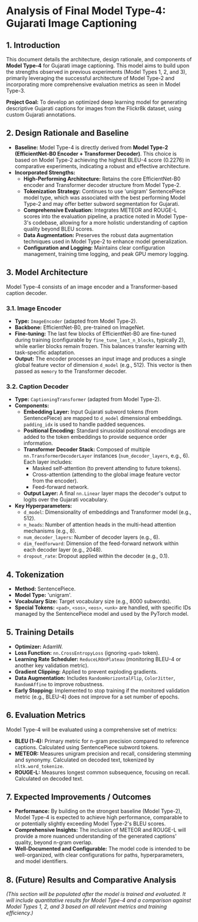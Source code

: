 # Analysis of Final Model Type-4: Gujarati Image Captioning

## 1. Introduction

This document details the architecture, design rationale, and components of **Model Type-4** for Gujarati image captioning. This model aims to build upon the strengths observed in previous experiments (Model Types 1, 2, and 3), primarily leveraging the successful architecture of Model Type-2 and incorporating more comprehensive evaluation metrics as seen in Model Type-3.

**Project Goal:** To develop an optimized deep learning model for generating descriptive Gujarati captions for images from the Flickr8k dataset, using custom Gujarati annotations.

## 2. Design Rationale and Baseline

*   **Baseline:** Model Type-4 is directly derived from **Model Type-2 (EfficientNet-B0 Encoder + Transformer Decoder)**. This choice is based on Model Type-2 achieving the highest BLEU-4 score (0.2276) in comparative experiments, indicating a robust and effective architecture.
*   **Incorporated Strengths:**
    *   **High-Performing Architecture:** Retains the core EfficientNet-B0 encoder and Transformer decoder structure from Model Type-2.
    *   **Tokenization Strategy:** Continues to use 'unigram' SentencePiece model type, which was associated with the best performing Model Type-2 and may offer better subword segmentation for Gujarati.
    *   **Comprehensive Evaluation:** Integrates METEOR and ROUGE-L scores into the evaluation pipeline, a practice noted in Model Type-3's codebase, allowing for a more holistic understanding of caption quality beyond BLEU scores.
    *   **Data Augmentation:** Preserves the robust data augmentation techniques used in Model Type-2 to enhance model generalization.
    *   **Configuration and Logging:** Maintains clear configuration management, training time logging, and peak GPU memory logging.

## 3. Model Architecture

Model Type-4 consists of an image encoder and a Transformer-based caption decoder.

### 3.1. Image Encoder

*   **Type:** `ImageEncoder` (adapted from Model Type-2).
*   **Backbone:** EfficientNet-B0, pre-trained on ImageNet.
*   **Fine-tuning:** The last few blocks of EfficientNet-B0 are fine-tuned during training (configurable by `fine_tune_last_n_blocks`, typically 2), while earlier blocks remain frozen. This balances transfer learning with task-specific adaptation.
*   **Output:** The encoder processes an input image and produces a single global feature vector of dimension `d_model` (e.g., 512). This vector is then passed as `memory` to the Transformer decoder.

### 3.2. Caption Decoder

*   **Type:** `CaptioningTransformer` (adapted from Model Type-2).
*   **Components:**
    *   **Embedding Layer:** Input Gujarati subword tokens (from SentencePiece) are mapped to `d_model` dimensional embeddings. `padding_idx` is used to handle padded sequences.
    *   **Positional Encoding:** Standard sinusoidal positional encodings are added to the token embeddings to provide sequence order information.
    *   **Transformer Decoder Stack:** Composed of multiple `nn.TransformerDecoderLayer` instances (`num_decoder_layers`, e.g., 6). Each layer includes:
        *   Masked self-attention (to prevent attending to future tokens).
        *   Cross-attention (attending to the global image feature vector from the encoder).
        *   Feed-forward network.
    *   **Output Layer:** A final `nn.Linear` layer maps the decoder's output to logits over the Gujarati vocabulary.
*   **Key Hyperparameters:**
    *   `d_model`: Dimensionality of embeddings and Transformer model (e.g., 512).
    *   `n_heads`: Number of attention heads in the multi-head attention mechanisms (e.g., 8).
    *   `num_decoder_layers`: Number of decoder layers (e.g., 6).
    *   `dim_feedforward`: Dimension of the feed-forward network within each decoder layer (e.g., 2048).
    *   `dropout_rate`: Dropout applied within the decoder (e.g., 0.1).

## 4. Tokenization

*   **Method:** SentencePiece.
*   **Model Type:** 'unigram'.
*   **Vocabulary Size:** Target vocabulary size (e.g., 8000 subwords).
*   **Special Tokens:** `<pad>`, `<sos>`, `<eos>`, `<unk>` are handled, with specific IDs managed by the SentencePiece model and used by the PyTorch model.

## 5. Training Details

*   **Optimizer:** AdamW.
*   **Loss Function:** `nn.CrossEntropyLoss` (ignoring `<pad>` token).
*   **Learning Rate Scheduler:** `ReduceLROnPlateau` (monitoring BLEU-4 or another key validation metric).
*   **Gradient Clipping:** Applied to prevent exploding gradients.
*   **Data Augmentation:** Includes `RandomHorizontalFlip`, `ColorJitter`, `RandomAffine` to improve robustness.
*   **Early Stopping:** Implemented to stop training if the monitored validation metric (e.g., BLEU-4) does not improve for a set number of epochs.

## 6. Evaluation Metrics

Model Type-4 will be evaluated using a comprehensive set of metrics:

*   **BLEU (1-4):** Primary metric for n-gram precision compared to reference captions. Calculated using SentencePiece subword tokens.
*   **METEOR:** Measures unigram precision and recall, considering stemming and synonymy. Calculated on decoded text, tokenized by `nltk.word_tokenize`.
*   **ROUGE-L:** Measures longest common subsequence, focusing on recall. Calculated on decoded text.

## 7. Expected Improvements / Outcomes

*   **Performance:** By building on the strongest baseline (Model Type-2), Model Type-4 is expected to achieve high performance, comparable to or potentially slightly exceeding Model Type-2's BLEU scores.
*   **Comprehensive Insights:** The inclusion of METEOR and ROUGE-L will provide a more nuanced understanding of the generated captions' quality, beyond n-gram overlap.
*   **Well-Documented and Configurable:** The model code is intended to be well-organized, with clear configurations for paths, hyperparameters, and model identifiers.

## 8. (Future) Results and Comparative Analysis

*(This section will be populated after the model is trained and evaluated. It will include quantitative results for Model Type-4 and a comparison against Model Types 1, 2, and 3 based on all relevant metrics and training efficiency.)*
